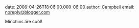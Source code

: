 date: 2006-04-26T18:06:00.000-06:00
author: Campbell
email: noreply@blogger.com

Minchins are cool!
